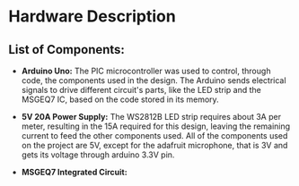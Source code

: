 # Hardware Description

## List of Components:

- **Arduino Uno:** 
The PIC microcontroller was used to control, through code, the components used in the design. The Arduino sends electrical signals to drive different circuit's parts, like the LED strip and the MSGEQ7 IC, based on the code stored in its memory. 

- **5V 20A Power Supply:** 
The WS2812B LED strip requires about 3A per meter, resulting in the 15A required for this design, leaving the remaining current to feed the other components used. All of the components used on the project are 5V, except for the adafruit microphone, that is 3V and gets its voltage through arduino 3.3V pin.  

- **MSGEQ7 Integrated Circuit:**
